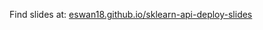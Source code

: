 Find slides at: [eswan18.github.io/sklearn-api-deploy-slides](https://eswan18.github.io/sklearn-api-deploy-slides)
